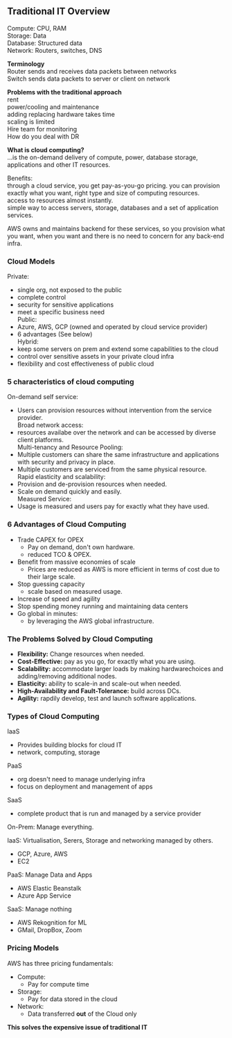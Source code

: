 ## Traditional IT Overview  

Compute: CPU, RAM  
Storage: Data  
Database: Structured data  
Network: Routers, switches, DNS  

__Terminology__  
Router sends and receives data packets between networks  
Switch sends data packets to server or client on network  

__Problems with the traditional approach__  
rent  
power/cooling and maintenance  
adding replacing hardware takes time  
scaling is limited  
Hire team for monitoring  
How do you deal with DR  

__What is cloud computing?__  
...is the on-demand delivery of compute, power, database storage, applications and other IT resources.  

Benefits:  
through a cloud service, you get pay-as-you-go pricing.
you can provision exactly what you want, right type and size of computing resources.  
access to resources almost instantly.  
simple way to access servers, storage, databases and a set of application services.  

AWS owns and maintains backend for these services, so you provision what you want, when you want and there is no need to concern for any back-end infra.  


### Cloud Models  
Private: 
  - single org, not exposed to the public  
  - complete control  
  - security for sensitive applications   
  - meet a specific business need  
Public:  
  - Azure, AWS, GCP (owned and operated by cloud service provider)  
  - 6 advantages (See below)  
Hybrid:  
  - keep some servers on prem and extend some capabilities to the cloud  
  - control over sensitive assets in your private cloud infra  
  - flexibility and cost effectiveness of public cloud  

### 5 characteristics of cloud computing  
On-demand self service:  
  - Users can provision resources without intervention from the service provider.  
Broad network access:  
  - resources availabe over the network and can be accessed by diverse client platforms.  
Multi-tenancy and Resource Pooling:  
  - Multiple customers can share the same infrastructure and applications with security and privacy in place.  
  - Multiple customers are serviced from the same physical resource.  
Rapid elasticity and scalability:  
  - Provision and de-provision resources when needed.  
  - Scale on demand quickly and easily.  
Measured Service:  
  - Usage is measured and users pay for exactly what they have used.  


### 6 Advantages of Cloud Computing  
- Trade CAPEX for OPEX  
  - Pay on demand, don't own hardware.  
  - reduced TCO & OPEX.  
- Benefit from massive economies of scale  
  -  Prices are reduced as AWS is more efficient in terms of cost due to their large scale.  
- Stop guessing capacity  
  - scale based on measured usage.  
- Increase of speed and agility  
- Stop spending money running and maintaining data centers  
- Go global in minutes:  
  - by leveraging the AWS global infrastructure.  

### The Problems Solved by Cloud Computing  
- **Flexibility:** Change resources when needed.  
- **Cost-Effective:** pay as you go, for exactly what you are using.  
- **Scalability:** accommodate larger loads by making hardwarechoices and adding/removing additional nodes.  
- **Elasticity:** ability to scale-in and scale-out when needed.  
- **High-Availability and Fault-Tolerance:** build across DCs.  
- **Agility:** rapdily develop, test and launch software applications.  

### Types of Cloud Computing  
IaaS  
  - Provides building blocks for cloud IT  
  - network, computing, storage  

PaaS  
  - org doesn't need to manage underlying infra  
  - focus on deployment and management of apps  

SaaS  
  - complete product that is run and managed by a service provider  

On-Prem: Manage everything. 

IaaS: Virtualisation, Serers, Storage and networking managed by others.  
  - GCP, Azure, AWS  
  - EC2    

PaaS: Manage Data and Apps  
  - AWS Elastic Beanstalk  
  - Azure App Service  

SaaS: Manage nothing  
  - AWS Rekognition for ML  
  - GMail, DropBox, Zoom  

### Pricing Models  
AWS has three pricing fundamentals:  
  - Compute:  
    - Pay for compute time  
  - Storage:  
    - Pay for data stored in the cloud  
  - Network:  
    - Data transferred **out** of the Cloud only  

**This solves the expensive issue of traditional IT**  

